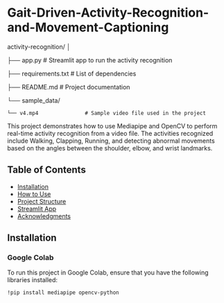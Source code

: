 # Gait-Driven-Activity-Recognition-and-Movement-Captioning

activity-recognition/
│

├── app.py                   # Streamlit app to run the activity recognition

├── requirements.txt         # List of dependencies

├── README.md                # Project documentation

└── sample_data/

    └── v4.mp4               # Sample video file used in the project

This project demonstrates how to use Mediapipe and OpenCV to perform real-time activity recognition from a video file. The activities recognized include Walking, Clapping, Running, and detecting abnormal movements based on the angles between the shoulder, elbow, and wrist landmarks.

## Table of Contents
- [Installation](#installation)
- [How to Use](#how-to-use)
- [Project Structure](#project-structure)
- [Streamlit App](#streamlit-app)
- [Acknowledgments](#acknowledgments)

## Installation

### Google Colab
To run this project in Google Colab, ensure that you have the following libraries installed:

```bash
!pip install mediapipe opencv-python
